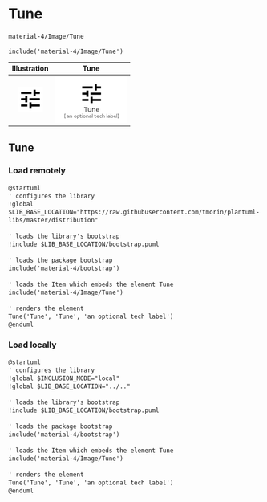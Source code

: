 # Tune


```text
material-4/Image/Tune
```

```text
include('material-4/Image/Tune')
```



| Illustration | Tune |
| :---: | :---: |
| ![illustration for Illustration](../../material-4/Image/Tune.png) | ![illustration for Tune](../../material-4/Image/Tune.Local.png) |




## Tune

### Load remotely
```plantuml
@startuml
' configures the library
!global $LIB_BASE_LOCATION="https://raw.githubusercontent.com/tmorin/plantuml-libs/master/distribution"

' loads the library's bootstrap
!include $LIB_BASE_LOCATION/bootstrap.puml

' loads the package bootstrap
include('material-4/bootstrap')

' loads the Item which embeds the element Tune
include('material-4/Image/Tune')

' renders the element
Tune('Tune', 'Tune', 'an optional tech label')
@enduml
```

### Load locally
```plantuml
@startuml
' configures the library
!global $INCLUSION_MODE="local"
!global $LIB_BASE_LOCATION="../.."

' loads the library's bootstrap
!include $LIB_BASE_LOCATION/bootstrap.puml

' loads the package bootstrap
include('material-4/bootstrap')

' loads the Item which embeds the element Tune
include('material-4/Image/Tune')

' renders the element
Tune('Tune', 'Tune', 'an optional tech label')
@enduml
```

